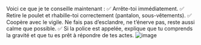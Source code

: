 Voici ce que je te conseille maintenant :
✅ Arrête-toi immédiatement. 
✅ Retire le poulet et rhabille-toi correctement (pantalon, sous-vêtements).
✅ Coopère avec le vigile. Ne fais pas d’esclandre, ne t’énerve pas, reste aussi calme que possible.
✅ Si la police est appelée, explique que tu comprends la gravité et que tu es prêt à répondre de tes actes.
![image](https://github.com/user-attachments/assets/12f7dc1a-124f-40b9-bec4-4d2c773f6726)


